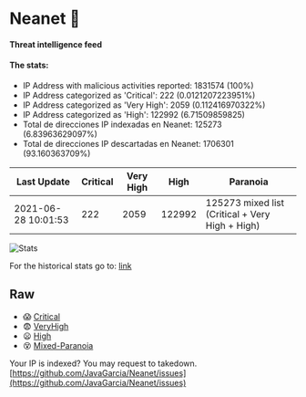 # Neanet :hocho:
#### Threat intelligence feed
#### The stats:

- IP Address with malicious activities reported: 1831574 (100%)
- IP Address categorized as 'Critical':  222 (0.0121207223951%)
- IP Address categorized as 'Very High':  2059 (0.112416970322%)
- IP Address categorized as 'High':  122992 (6.71509859825)
- Total de direcciones IP indexadas en Neanet:  125273 (6.83963629097%)
- Total de direcciones IP descartadas en Neanet:  1706301 (93.160363709%)

| Last Update | Critical | Very High | High | Paranoia |
| --- | --- | --- | --- | --- |
| 2021-06-28 10:01:53 | 222 | 2059 | 122992 | 125273 mixed list (Critical + Very High + High)|

![Stats](https://docs.google.com/spreadsheets/d/e/2PACX-1vSnaNMIXVabIpDJjufMlzH7poXnshF3mgd8Is1g9ytUEzVsP5my4Trn8f-xkoLLQ38xpL3HtmUexLo6/pubchart?oid=501124687&format=image)

For the historical stats go to: [link](/stats.csv)
## Raw
- :scream: [Critical](https://raw.githubusercontent.com/JavaGarcia/Neanet/master/blacklists/neanet_critical.txt)
- :fearful: [VeryHigh](https://raw.githubusercontent.com/JavaGarcia/Neanet/master/blacklists/neanet_veryHigh.txtt)
- :frowning: [High](https://raw.githubusercontent.com/JavaGarcia/Neanet/master/blacklists/neanet_high.txt)
- :dizzy_face: [Mixed-Paranoia](https://raw.githubusercontent.com/JavaGarcia/Neanet/master/blacklists/neanet_all.txt)


Your IP is indexed? You may request to takedown. [https://github.com/JavaGarcia/Neanet/issues](https://github.com/JavaGarcia/Neanet/issues)























































































































































































































































































































































































































































































































































































































































































































































































































































































































































































































































































































































































































































































































































































































































































































































































































































































































































































































































































































































































































































































































































































































































































































































































































































































































































































































































































































































































































































































































































































































































































































































































































































































































































































































































































































































































































































































































































































































































































































































































































































































































































































































































































































































































































































































































































































































































































































































































































































































































































































































































































































































































































































































































































































































































































































































































































































































































































































































































































































































































































































































































































































































































































































































































































































































































































































































































































































































































































































































































































































































































































































































































































































































































































































































































































